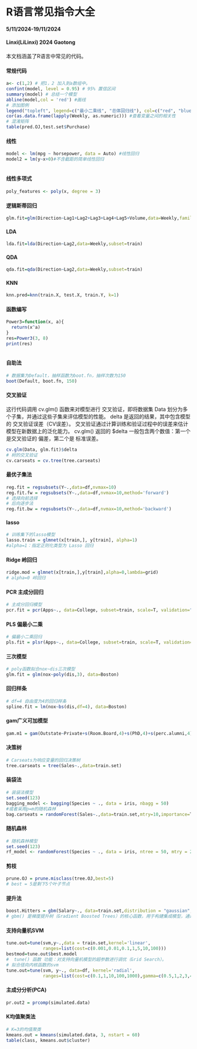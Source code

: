 # R语言常见指令大全
#### 5/11/2024-19/11/2024
#### Linxi(LiLinxi) 2024 Gaotong

本文档涵盖了R语言中常见的代码。

#### 常规代码
```R
a<- c(1,2) # 把1，2 加入到a数组中。
confint(model, level = 0.95) # 95% 置信区间
summary(model) # 总结一个模型
abline(model,col = 'red') #画线
# 添加图例
legend("topleft", legend=c("最小二乘线", "总体回归线"), col=c("red", "blue"), lwd=2)
cor(as.data.frame(lapply(Weekly, as.numeric))) #查看变量之间的相关性
# 混淆矩阵
table(pred.OJ,test.set$Purchase)
```
#### 线性
```R
model <- lm(mpg ~ horsepower, data = Auto) #线性回归 
model2 = lm(y~x+0)#不含截距的简单线性回归
 
```
#### 线性多项式

```R
poly_features <- poly(x, degree = 3)
```

#### 逻辑斯蒂回归
```R
glm.fit=glm(Direction~Lag1+Lag2+Lag3+Lag4+Lag5+Volume,data=Weekly,family=binomial)
```
#### LDA
```R
lda.fit=lda(Direction~Lag2,data=Weekly,subset=train)
```

#### QDA
```R
qda.fit=qda(Direction~Lag2,data=Weekly,subset=train)
```

#### KNN
```R
knn.pred=knn(train.X, test.X, train.Y, k=1)
```

#### 函数编写
```R
Power3=function(x, a){
  return(x^a)
}
res=Power3(3, 8)
print(res)
```
```R
```

#### 自助法
```R
# 数据集为Default，抽样函数为boot.fn，抽样次数为150
boot(Default, boot.fn, 150)
```
#### 交叉验证
这行代码调用 cv.glm() 函数来对模型进行 交叉验证，即将数据集 Data 划分为多个子集，并通过这些子集来评估模型的性能。   delta 是返回的结果，其中包含模型的 交叉验证误差（CV误差）。
交叉验证通过计算训练和验证过程中的误差来估计模型在新数据上的泛化能力。
cv.glm() 返回的 $delta 一般包含两个数值：第一个是交叉验证的 偏差，第二个是 标准误差。

```R
cv.glm(Data, glm.fit)$delta
# 树的交叉验证
cv.carseats = cv.tree(tree.carseats)
```
#### 最优子集法
```R
reg.fit = regsubsets(Y~.,data=df,nvmax=10)
reg.fit.fw = regsubsets(Y~.,data=df,nvmax=10,method='forward')  
# 选择向前选择
# 后向逐步法
reg.fit.bw = regsubsets(Y~.,data=df,nvmax=10,method='backward')
```

#### lasso
```R
# 训练集下的lasso模型
lasso.train = glmnet(x[train,], y[train], alpha=1)
#alpha=1：指定正则化类型为 Lasso 回归
```


#### Ridge 岭回归
```R
ridge.mod = glmnet(x[train,],y[train],alpha=0,lambda=grid)
# alpha=0 岭回归
```


#### PCR 主成分回归
```R
# 主成分回归模型
pcr.fit = pcr(Apps~., data=College, subset=train, scale=T, validation="CV")
```
#### PLS 偏最小二乘
```R
# 偏最小二乘回归
pls.fit = plsr(Apps~., data=College, subset=train, scale=T, validation="CV")
```



#### 三次模型
```R
# poly函数拟合nox~dis三次模型
glm.fit = glm(nox~poly(dis,3), data=Boston)
```


#### 回归样条
```R
# df=4 自由度为4的回归样条
spline.fit = lm(nox~bs(dis,df=4), data=Boston)
```

#### gam广义可加模型
```R
gam.m1 = gam(Outstate~Private+s(Room.Board,4)+s(PhD,4)+s(perc.alumni,4)+s(Expend,4)+s(Grad.Rate,4), data=college_train)
```

#### 决策树
```R
# Carseats为响应变量的回归决策树
tree.carseats = tree(Sales~.,data=train.set)
```

#### 装袋法
```R
# 装袋法模型
set.seed(123)
bagging_model <- bagging(Species ~ ., data = iris, nbagg = 50)
#或者采用p=m的随机森林
bag.carseats = randomForest(Sales~.,data=train.set,mtry=10,importance=T)
```
#### 随机森林
```R
# 随机森林模型
set.seed(123)
rf_model <- randomForest(Species ~ ., data = iris, ntree = 50, mtry = 2)
```

#### 剪枝
```R
prune.OJ = prune.misclass(tree.OJ,best=5)
# best = 5是剩下5个叶子节点
```

#### 提升法
```R
boost.Hitters = gbm(Salary~., data=train.set,distribution = "gaussian", n.trees = 1000, interaction.depth = 4,shrinkage = i)
# gbm() 是梯度提升树（Gradient Boosted Trees）的核心函数，用于构建集成模型，通过迭代的方式训练一系列弱学习器（通常是回归树），以最小化预测误差。
```


#### 支持向量机SVM
```R
tune.out=tune(svm,y~.,data = train.set,kernel='linear',
              ranges=list(cost=c(0.001,0.01,0.1,1,5,10,100)))
bestmod=tune.out$best.model
#  tune() 函数 功能：对支持向量机模型的超参数进行调优（Grid Search）。
# 拟合径向内核函数的svm
tune.out=tune(svm, y~., data=df, kernel='radial',
              ranges=list(cost=c(0.1,1,10,100,1000),gamma=c(0.5,1,2,3,4)))
```
 #### 主成分分析(PCA)
```R
pr.out2 = prcomp(simulated.data)
```

 #### K均值聚类法
```R
# K=3的均值聚类
kmeans.out = kmeans(simulated.data, 3, nstart = 60)
table(class, kmeans.out$cluster)
```


